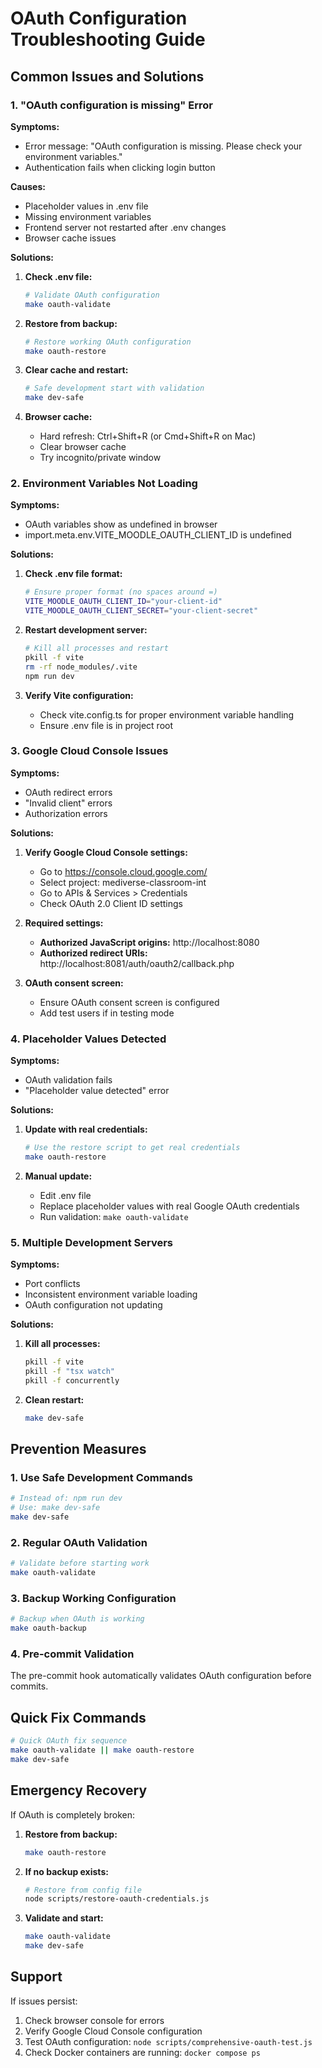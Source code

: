 # OAuth Configuration Troubleshooting Guide

## Common Issues and Solutions

### 1. "OAuth configuration is missing" Error

**Symptoms:**
- Error message: "OAuth configuration is missing. Please check your environment variables."
- Authentication fails when clicking login button

**Causes:**
- Placeholder values in .env file
- Missing environment variables
- Frontend server not restarted after .env changes
- Browser cache issues

**Solutions:**

1. **Check .env file:**
   ```bash
   # Validate OAuth configuration
   make oauth-validate
   ```

2. **Restore from backup:**
   ```bash
   # Restore working OAuth configuration
   make oauth-restore
   ```

3. **Clear cache and restart:**
   ```bash
   # Safe development start with validation
   make dev-safe
   ```

4. **Browser cache:**
   - Hard refresh: Ctrl+Shift+R (or Cmd+Shift+R on Mac)
   - Clear browser cache
   - Try incognito/private window

### 2. Environment Variables Not Loading

**Symptoms:**
- OAuth variables show as undefined in browser
- import.meta.env.VITE_MOODLE_OAUTH_CLIENT_ID is undefined

**Solutions:**

1. **Check .env file format:**
   ```bash
   # Ensure proper format (no spaces around =)
   VITE_MOODLE_OAUTH_CLIENT_ID="your-client-id"
   VITE_MOODLE_OAUTH_CLIENT_SECRET="your-client-secret"
   ```

2. **Restart development server:**
   ```bash
   # Kill all processes and restart
   pkill -f vite
   rm -rf node_modules/.vite
   npm run dev
   ```

3. **Verify Vite configuration:**
   - Check vite.config.ts for proper environment variable handling
   - Ensure .env file is in project root

### 3. Google Cloud Console Issues

**Symptoms:**
- OAuth redirect errors
- "Invalid client" errors
- Authorization errors

**Solutions:**

1. **Verify Google Cloud Console settings:**
   - Go to https://console.cloud.google.com/
   - Select project: mediverse-classroom-int
   - Go to APIs & Services > Credentials
   - Check OAuth 2.0 Client ID settings

2. **Required settings:**
   - **Authorized JavaScript origins:** http://localhost:8080
   - **Authorized redirect URIs:** http://localhost:8081/auth/oauth2/callback.php

3. **OAuth consent screen:**
   - Ensure OAuth consent screen is configured
   - Add test users if in testing mode

### 4. Placeholder Values Detected

**Symptoms:**
- OAuth validation fails
- "Placeholder value detected" error

**Solutions:**

1. **Update with real credentials:**
   ```bash
   # Use the restore script to get real credentials
   make oauth-restore
   ```

2. **Manual update:**
   - Edit .env file
   - Replace placeholder values with real Google OAuth credentials
   - Run validation: `make oauth-validate`

### 5. Multiple Development Servers

**Symptoms:**
- Port conflicts
- Inconsistent environment variable loading
- OAuth configuration not updating

**Solutions:**

1. **Kill all processes:**
   ```bash
   pkill -f vite
   pkill -f "tsx watch"
   pkill -f concurrently
   ```

2. **Clean restart:**
   ```bash
   make dev-safe
   ```

## Prevention Measures

### 1. Use Safe Development Commands

```bash
# Instead of: npm run dev
# Use: make dev-safe
make dev-safe
```

### 2. Regular OAuth Validation

```bash
# Validate before starting work
make oauth-validate
```

### 3. Backup Working Configuration

```bash
# Backup when OAuth is working
make oauth-backup
```

### 4. Pre-commit Validation

The pre-commit hook automatically validates OAuth configuration before commits.

## Quick Fix Commands

```bash
# Quick OAuth fix sequence
make oauth-validate || make oauth-restore
make dev-safe
```

## Emergency Recovery

If OAuth is completely broken:

1. **Restore from backup:**
   ```bash
   make oauth-restore
   ```

2. **If no backup exists:**
   ```bash
   # Restore from config file
   node scripts/restore-oauth-credentials.js
   ```

3. **Validate and start:**
   ```bash
   make oauth-validate
   make dev-safe
   ```

## Support

If issues persist:
1. Check browser console for errors
2. Verify Google Cloud Console configuration
3. Test OAuth configuration: `node scripts/comprehensive-oauth-test.js`
4. Check Docker containers are running: `docker compose ps`
